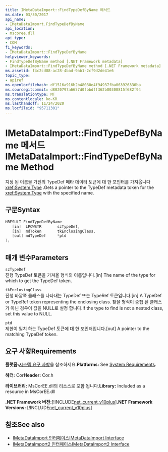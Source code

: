 ```yaml
---
title: IMetaDataImport::FindTypeDefByName 메서드
ms.date: 03/30/2017
api_name:
- IMetaDataImport.FindTypeDefByName
api_location:
- mscoree.dll
api_type:
- COM
f1_keywords:
- IMetaDataImport::FindTypeDefByName
helpviewer_keywords:
- FindTypeDefByName method [.NET Framework metadata]
- IMetaDataImport::FindTypeDefByName method [.NET Framework metadata]
ms.assetid: f4c2cd88-ac28-4bad-9ab1-2cf9d2de41e6
topic_type:
- apiref
ms.openlocfilehash: df1516a916b2b48080e4f94937fba063926330ba
ms.sourcegitcommit: d8020797a6657d0fbbdff362b80300815f682f94
ms.translationtype: MT
ms.contentlocale: ko-KR
ms.lasthandoff: 11/24/2020
ms.locfileid: "95711301"
---
```

# <a name="imetadataimportfindtypedefbyname-method"></a><span data-ttu-id="4eac9-102">IMetaDataImport::FindTypeDefByName 메서드</span><span class="sxs-lookup"><span data-stu-id="4eac9-102">IMetaDataImport::FindTypeDefByName Method</span></span>

<span data-ttu-id="4eac9-103">지정 된 이름을 가진의 TypeDef 메타 데이터 토큰에 대 한 포인터를 가져옵니다 <xref:System.Type> .</span><span class="sxs-lookup"><span data-stu-id="4eac9-103">Gets a pointer to the TypeDef metadata token for the <xref:System.Type> with the specified name.</span></span>  
  
## <a name="syntax"></a><span data-ttu-id="4eac9-104">구문</span><span class="sxs-lookup"><span data-stu-id="4eac9-104">Syntax</span></span>  
  
```cpp  
HRESULT FindTypeDefByName  
   [in]  LPCWSTR       szTypeDef,  
   [in]  mdToken       tkEnclosingClass,  
   [out] mdTypeDef     *ptd  
);  
```  
  
## <a name="parameters"></a><span data-ttu-id="4eac9-105">매개 변수</span><span class="sxs-lookup"><span data-stu-id="4eac9-105">Parameters</span></span>  

 `szTypeDef`  
 <span data-ttu-id="4eac9-106">진행 TypeDef 토큰을 가져올 형식의 이름입니다.</span><span class="sxs-lookup"><span data-stu-id="4eac9-106">[in] The name of the type for which to get the TypeDef token.</span></span>  
  
 `tkEnclosingClass`  
 <span data-ttu-id="4eac9-107">진행 바깥쪽 클래스를 나타내는 TypeDef 또는 TypeRef 토큰입니다.</span><span class="sxs-lookup"><span data-stu-id="4eac9-107">[in] A TypeDef or TypeRef token representing the enclosing class.</span></span> <span data-ttu-id="4eac9-108">찾을 형식이 중첩 된 클래스가 아닌 경우이 값을 NULL로 설정 합니다.</span><span class="sxs-lookup"><span data-stu-id="4eac9-108">If the type to find is not a nested class, set this value to NULL.</span></span>  
  
 `ptd`  
 <span data-ttu-id="4eac9-109">제한이 일치 하는 TypeDef 토큰에 대 한 포인터입니다.</span><span class="sxs-lookup"><span data-stu-id="4eac9-109">[out] A pointer to the matching TypeDef token.</span></span>  
  
## <a name="requirements"></a><span data-ttu-id="4eac9-110">요구 사항</span><span class="sxs-lookup"><span data-stu-id="4eac9-110">Requirements</span></span>  

 <span data-ttu-id="4eac9-111">**플랫폼:**[시스템 요구 사항](../../get-started/system-requirements.md)을 참조하세요.</span><span class="sxs-lookup"><span data-stu-id="4eac9-111">**Platforms:** See [System Requirements](../../get-started/system-requirements.md).</span></span>  
  
 <span data-ttu-id="4eac9-112">**헤더:** Cor</span><span class="sxs-lookup"><span data-stu-id="4eac9-112">**Header:** Cor.h</span></span>  
  
 <span data-ttu-id="4eac9-113">**라이브러리:** MsCorEE.dll의 리소스로 포함 됩니다.</span><span class="sxs-lookup"><span data-stu-id="4eac9-113">**Library:** Included as a resource in MsCorEE.dll</span></span>  
  
 <span data-ttu-id="4eac9-114">**.NET Framework 버전:**[!INCLUDE[net_current_v10plus](../../../../includes/net-current-v10plus-md.md)]</span><span class="sxs-lookup"><span data-stu-id="4eac9-114">**.NET Framework Versions:** [!INCLUDE[net_current_v10plus](../../../../includes/net-current-v10plus-md.md)]</span></span>  
  
## <a name="see-also"></a><span data-ttu-id="4eac9-115">참조</span><span class="sxs-lookup"><span data-stu-id="4eac9-115">See also</span></span>

- [<span data-ttu-id="4eac9-116">IMetaDataImport 인터페이스</span><span class="sxs-lookup"><span data-stu-id="4eac9-116">IMetaDataImport Interface</span></span>](imetadataimport-interface.md)
- [<span data-ttu-id="4eac9-117">IMetaDataImport2 인터페이스</span><span class="sxs-lookup"><span data-stu-id="4eac9-117">IMetaDataImport2 Interface</span></span>](imetadataimport2-interface.md)
